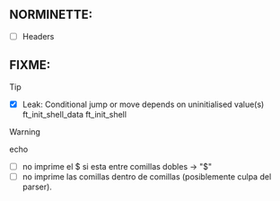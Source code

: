 
## NORMINETTE:

- [ ] Headers

## FIXME:

> [!TIP]
> - [x] Leak: 
> Conditional jump or move depends on uninitialised value(s)
> ft_init_shell_data 
> ft_init_shell


> [!WARNING]
> echo 
>   - [ ] no imprime el $ si esta entre comillas dobles -> "$"
>   - [ ] no imprime las comillas dentro de comillas (posiblemente culpa del parser). 
